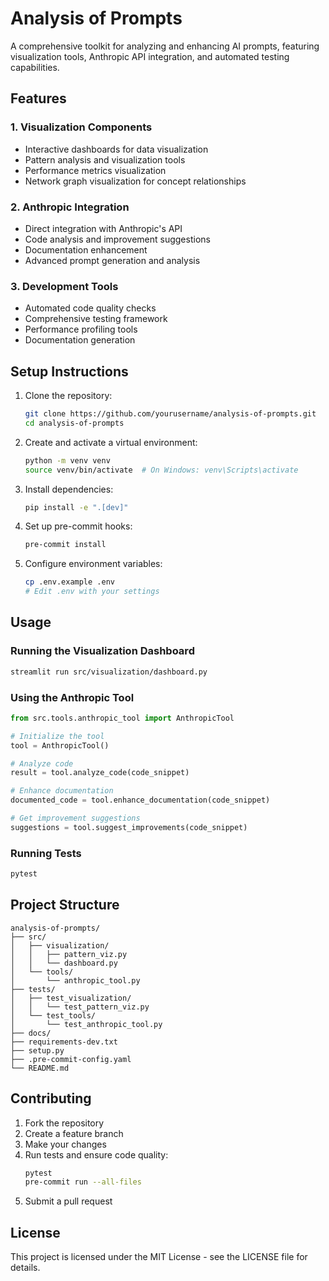 # Analysis of Prompts

A comprehensive toolkit for analyzing and enhancing AI prompts, featuring visualization tools, Anthropic API integration, and automated testing capabilities.

## Features

### 1. Visualization Components
- Interactive dashboards for data visualization
- Pattern analysis and visualization tools
- Performance metrics visualization
- Network graph visualization for concept relationships

### 2. Anthropic Integration
- Direct integration with Anthropic's API
- Code analysis and improvement suggestions
- Documentation enhancement
- Advanced prompt generation and analysis

### 3. Development Tools
- Automated code quality checks
- Comprehensive testing framework
- Performance profiling tools
- Documentation generation

## Setup Instructions

1. Clone the repository:
   ```bash
   git clone https://github.com/yourusername/analysis-of-prompts.git
   cd analysis-of-prompts
   ```

2. Create and activate a virtual environment:
   ```bash
   python -m venv venv
   source venv/bin/activate  # On Windows: venv\Scripts\activate
   ```

3. Install dependencies:
   ```bash
   pip install -e ".[dev]"
   ```

4. Set up pre-commit hooks:
   ```bash
   pre-commit install
   ```

5. Configure environment variables:
   ```bash
   cp .env.example .env
   # Edit .env with your settings
   ```

## Usage

### Running the Visualization Dashboard
```bash
streamlit run src/visualization/dashboard.py
```

### Using the Anthropic Tool
```python
from src.tools.anthropic_tool import AnthropicTool

# Initialize the tool
tool = AnthropicTool()

# Analyze code
result = tool.analyze_code(code_snippet)

# Enhance documentation
documented_code = tool.enhance_documentation(code_snippet)

# Get improvement suggestions
suggestions = tool.suggest_improvements(code_snippet)
```

### Running Tests
```bash
pytest
```

## Project Structure

```
analysis-of-prompts/
├── src/
│   ├── visualization/
│   │   ├── pattern_viz.py
│   │   └── dashboard.py
│   └── tools/
│       └── anthropic_tool.py
├── tests/
│   ├── test_visualization/
│   │   └── test_pattern_viz.py
│   └── test_tools/
│       └── test_anthropic_tool.py
├── docs/
├── requirements-dev.txt
├── setup.py
├── .pre-commit-config.yaml
└── README.md
```

## Contributing

1. Fork the repository
2. Create a feature branch
3. Make your changes
4. Run tests and ensure code quality:
   ```bash
   pytest
   pre-commit run --all-files
   ```
5. Submit a pull request

## License

This project is licensed under the MIT License - see the LICENSE file for details.

